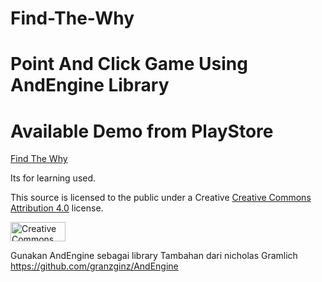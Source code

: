 # Find-The-Why
# Point And Click Game Using AndEngine Library
<H1>Available Demo from PlayStore</H1>
<a href="https://play.google.com/store/apps/details?id=com.granzginz.findthewhy">Find The Why</a>


Its for learning used.

This source is licensed to the public under a Creative <a class="external" rel="nofollow" href="https://creativecommons.org/licenses/by-nc/4.0/">Creative Commons Attribution 4.0</a> license.


<a href="https://creativecommons.org/licenses/by/4.0/"><img src="https://licensebuttons.net/l/by-nc/4.0/88x31.png" alt="Creative Commons Attribution 4.0" width="88" height="31"></a>

Gunakan AndEngine sebagai library Tambahan dari nicholas Gramlich
https://github.com/granzginz/AndEngine
